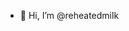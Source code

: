 - 👋 Hi, I’m @reheatedmilk

<!---
reheatedmilk/reheatedmilk is a ✨ special ✨ repository because its `README.md` (this file) appears on your GitHub profile.
You can click the Preview link to take a look at your changes.
--->
